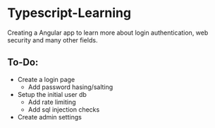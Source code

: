 # Typescript-Learning

Creating a Angular app to learn more about login authentication, web security and many other fields.

## To-Do:
* Create a login page
    * Add password hasing/salting
* Setup the initial user db
    * Add rate limiting
    * Add sql injection checks
* Create admin settings